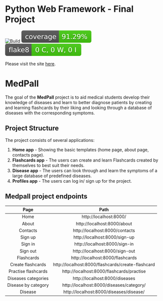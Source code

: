 # Python Web Framework - Final Project
![Build](https://github.com/kzborisov/MedPall/actions/workflows/ci.yml/badge.svg)
![Coverage](coverage-badge.svg)
![Flake8](flake8-badge.svg)

Please visit the site [here]().

# MedPall
The goal of the **MedPall** project is to aid medical students
develop their knowledge of diseases and learn to better diagnose patients by creating and learning
flashcards by their liking and looking through a database of diseases with the corresponding symptoms.

## Project Structure
The project consists of several applications:
1. **Home app** - Showing the basic templates (home page, about page, contacts page).
2. **Flashcards app** - The users can create and learn Flashcards created by themselves to best suit their needs.
3. **Disease app** - The users can look through and learn the symptoms of a large database of predefined diseases.
4. **Profiles app** - The users can log in/ sign up for the project.

## Medpall project endpoints

|      **Page**       |                     **Path**                      |
|:-------------------:|:-------------------------------------------------:|
|        Home         |              http://localhost:8000/               |
|        About        |            http://localhost:8000/about            |
|      Contacts       |          http://localhost:8000/contacts           |
|       Sign up       |           http://localhost:8000/sign-up           |
|       Sign in       |           http://localhost:8000/sign-in           |
|      Sign out       |          http://localhost:8000/sign-out           |
|     Flashcards      |         http://localhost:8000/flashcards          |
|  Create flashcards  | http://localhost:8000/flashcards/create-flashcard |
| Practise flashcards |     http://localhost:8000/flashcards/practise     |
| Diseases categories |          http://localhost:8000/diseases           |
| Disease by category |   http://localhost:8000/diseases/category/<pk>    |
|       Disease       |    http://localhost:8000/diseases/disease/<pk>    |
